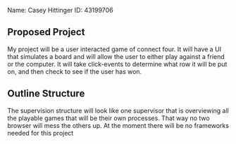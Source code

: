Name: Casey Hittinger           ID:   43199706

## Proposed Project

My project will be a user interacted game of connect four. It will have a UI that simulates a board and will allow the user to either play against a friend or the computer. It will take click-events to determine what row it will be put on, and then check to see if the user has won.

## Outline Structure

The supervision structure will look like one supervisor that is overviewing all the playable games that will be their own processes. That way no two browser will mess the others up. At the moment there will be no frameworks needed for this project




